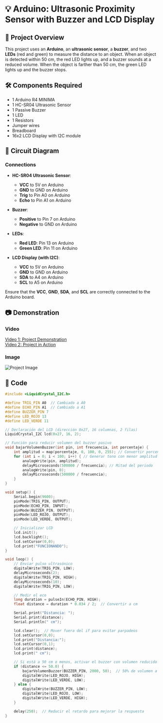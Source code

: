 # 💡 Arduino: Ultrasonic Proximity Sensor with Buzzer and LCD Display

## 📌 Project Overview

This project uses an **Arduino**, an **ultrasonic sensor**, a **buzzer**, and two **LEDs** (red and green) to measure the distance to an object. When an object is detected within 50 cm, the red LED lights up, and a buzzer sounds at a reduced volume. When the object is farther than 50 cm, the green LED lights up and the buzzer stops.

## 🛠️ Components Required

- 1 Arduino R4 MINIMA
- 1 HC-SR04 Ultrasonic Sensor
- 1 Passive Buzzer
- 1 LED
- 1 Resistors 
- Jumper wires
- Breadboard
- 16x2 LCD Display with I2C module

## 🔗 Circuit Diagram

### Connections

- **HC-SR04 Ultrasonic Sensor**:
  - **VCC** to 5V on Arduino
  - **GND** to GND on Arduino
  - **Trig** to Pin A0 on Arduino
  - **Echo** to Pin A1 on Arduino

- **Buzzer**:
  - **Positive** to Pin 7 on Arduino
  - **Negative** to GND on Arduino

- **LEDs**:
  - **Red LED**: Pin 13 on Arduino
  - **Green LED**: Pin 11 on Arduino

- **LCD Display (with I2C)**:
  - **VCC** to 5V on Arduino
  - **GND** to GND on Arduino
  - **SDA** to A4 on Arduino
  - **SCL** to A5 on Arduino

Ensure that the **VCC**, **GND**, **SDA**, and **SCL** are correctly connected to the Arduino board.

## 📷 Demonstration  

### Video
[Video 1: Project Demonstration](https://github.com/user-attachments/assets/ea3c9951-1a28-4830-a195-5b68f4c5e07b)  
[Video 2: Project in Action](https://github.com/user-attachments/assets/aec03b70-1019-45c7-aa3d-2b10a44c811a)

### Image
![Project Image](https://github.com/user-attachments/assets/c9a0cb3a-f4b2-4a2d-a7f2-9950d79be0f9)

## 📝 Code

```cpp
#include <LiquidCrystal_I2C.h>

#define TRIG_PIN A0  // Cambiado a A0
#define ECHO_PIN A1  // Cambiado a A1
#define BUZZER_PIN 7  
#define LED_ROJO 13
#define LED_VERDE 11

// Declaración del LCD (dirección 0x27, 16 columnas, 2 filas)
LiquidCrystal_I2C lcd(0x27, 16, 2);

// Función para reducir volumen del buzzer pasivo
void bajarVolumenBuzzer(int pin, int frecuencia, int porcentaje) {
    int amplitud = map(porcentaje, 0, 100, 0, 255); // Convertir porcentaje a PWM
    for (int i = 0; i < 100; i++) { // Generar tono con menor amplitud
        analogWrite(pin, amplitud);
        delayMicroseconds(500000 / frecuencia); // Mitad del periodo
        analogWrite(pin, 0);
        delayMicroseconds(500000 / frecuencia);
    }
}

void setup() {
    Serial.begin(9600);
    pinMode(TRIG_PIN, OUTPUT);
    pinMode(ECHO_PIN, INPUT);
    pinMode(BUZZER_PIN, OUTPUT);
    pinMode(LED_ROJO, OUTPUT);
    pinMode(LED_VERDE, OUTPUT);

    // Inicializar LCD
    lcd.init();
    lcd.backlight();
    lcd.setCursor(0,0);
    lcd.print("FUNCIONANDO");
}

void loop() {
    // Enviar pulso ultrasónico
    digitalWrite(TRIG_PIN, LOW);
    delayMicroseconds(2);
    digitalWrite(TRIG_PIN, HIGH);
    delayMicroseconds(10);
    digitalWrite(TRIG_PIN, LOW);

    // Medir el eco
    long duration = pulseIn(ECHO_PIN, HIGH);
    float distance = duration * 0.034 / 2;  // Convertir a cm

    Serial.print("Distancia: ");
    Serial.print(distance);
    Serial.println(" cm");

    lcd.clear();  // Mover fuera del if para evitar parpadeos
    lcd.setCursor(0,0);
    lcd.print("Distancia:");
    lcd.setCursor(0,1);
    lcd.print(distance);
    lcd.print(" cm");

    // Si está a 50 cm o menos, activar el buzzer con volumen reducido
    if (distance <= 50.0) {
        bajarVolumenBuzzer(BUZZER_PIN, 2000, 50);  // 50% de volumen a 2kHz
        digitalWrite(LED_ROJO, HIGH);
        digitalWrite(LED_VERDE, LOW);
    } else {
        digitalWrite(BUZZER_PIN, LOW);
        digitalWrite(LED_ROJO, LOW);
        digitalWrite(LED_VERDE, HIGH);
    }

    delay(250);  // Reducir el retardo para mejorar la respuesta
}
